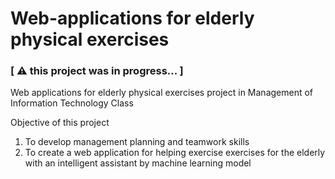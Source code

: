 # Web-applications for elderly physical exercises 
### [ ⚠️ this project was in progress... ]
Web applications for elderly physical exercises project in Management of Information Technology Class

Objective of this project

1. To develop management planning and teamwork skills
2. To create a web application for helping exercise exercises for the elderly with an intelligent assistant by machine learning model

